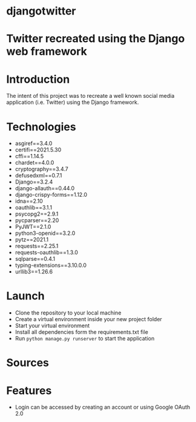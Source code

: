 # djangotwitter
Twitter recreated using the Django web framework
==================

# Introduction
The intent of this project was to recreate a well known social media application (i.e. Twitter) using the Django framework.

# Technologies
- asgiref==3.4.0
- certifi==2021.5.30
- cffi==1.14.5
- chardet==4.0.0
- cryptography==3.4.7
- defusedxml==0.7.1
- Django==3.2.4
- django-allauth==0.44.0
- django-crispy-forms==1.12.0
- idna==2.10
- oauthlib==3.1.1
- psycopg2==2.9.1
- pycparser==2.20
- PyJWT==2.1.0
- python3-openid==3.2.0
- pytz==2021.1
- requests==2.25.1
- requests-oauthlib==1.3.0
- sqlparse==0.4.1
- typing-extensions==3.10.0.0
- urllib3==1.26.6

# Launch
* Clone the repository to your local machine
* Create a virtual environment inside your new project folder
* Start your virtual environment
* Install all dependencies form the requirements.txt file
* Run ```python manage.py runserver``` to start the application

# Sources

# Features
- Login can be accessed by creating an account or using Google OAuth 2.0
